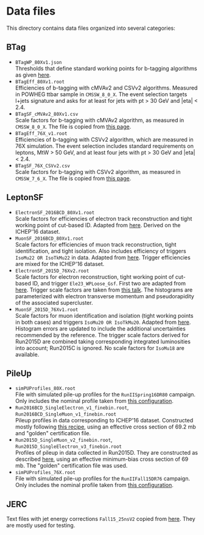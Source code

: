 # Data files

This directory contains data files organized into several categories:


## BTag

 * `BTagWP_80Xv1.json` <br />
   Thresholds that define standard working points for b-tagging algorithms as given [here](https://twiki.cern.ch/twiki/bin/view/CMS/BtagRecommendation80X?rev=18).
 * `BTagEff_80Xv1.root` <br />
   Efficiencies of b-tagging with cMVAv2 and CSVv2 algorithms. Measured in POWHEG ttbar sample in `CMSSW_8_0_X`. The event selection targets l+jets signature and asks for at least for jets with pt > 30 GeV and |eta| < 2.4.
 * `BTagSF_cMVAv2_80Xv1.csv` <br />
   Scale factors for b-tagging with cMVAv2 algorithm, as measured in `CMSSW_8_0_X`. The file is copied from [this page](https://twiki.cern.ch/twiki/bin/view/CMS/BtagRecommendation80X?rev=18#Supported_Algorithms_and_Operati).
 * `BTagEff_76X_v1.root` <br />
   Efficiencies of b-tagging with CSVv2 algorithm, which are measured in 76X simulation. The event selection includes standard requirements on leptons, MtW > 50 GeV, and at least four jets with pt > 30 GeV and |eta| < 2.4.
 * `BTagSF_76X_CSVv2.csv` <br />
   Scale factors for b-tagging with CSVv2 algorithm, as measured in `CMSSW_7_6_X`. The file is copied from [this page](https://twiki.cern.ch/twiki/bin/viewauth/CMS/BtagRecommendation76X?rev=24#Supported_Algorithms_and_Operati).


## LeptonSF

 * `ElectronSF_2016BCD_80Xv1.root` <br />
   Scale factors for efficiencies of electron track reconstruction and tight working point of cut-based ID. Adapted from [here](https://twiki.cern.ch/twiki/bin/view/CMS/EgammaIDRecipesRun2?rev=34#Efficiencies_and_scale_factors). Derived on the ICHEP'16 dataset.
 * `MuonSF_2016BCD_80Xv1.root` <br />
   Scale factors for efficiencies of muon track reconstruction, tight identification, and tight isolation. Also includes efficiency of triggers `IsoMu22 OR IsoTkMu22` in data. Adapted from [here](https://twiki.cern.ch/twiki/bin/view/CMS/MuonWorkInProgressAndPagResults?rev=16). Trigger efficiencies are mixed for the ICHEP'16 dataset.
 * `ElectronSF_2015D_76Xv2.root` <br />
   Scale factors for electron reconstruction, tight working point of cut-based ID, and trigger `Ele23_WPLoose_Gsf`. First two are adapted from [here](https://twiki.cern.ch/twiki/bin/view/CMS/EgammaIDRecipesRun2?rev=16#Electron_efficiencies_and_scale). Trigger scale factors are taken from [this talk](https://indico.cern.ch/event/491510/contributions/2246475/attachments/1310813/1962318/2016.07.18_EGM_Electron-trigger-SF_v2.pdf). The histograms are parameterized with electron transverse momentum and pseudorapidity of the associated supercluster.
 * `MuonSF_2015D_76Xv1.root` <br />
   Scale factors for muon identification and isolation (tight working points in both cases) and triggers `IsoMu20 OR IsoTkMu20`. Adapted from [here](https://twiki.cern.ch/twiki/bin/view/CMS/MuonReferenceEffsRun2?rev=9#Results_for_CMSSW_7_6_X_dataset). Histogram errors are updated to include the additional uncertainties recommended by the reference. The trigger scale factors derived for Run2015D are combined taking corresponding integrated luminosities into account; Run2015C is ignored. No scale factors for `IsoMu18` are available.


## PileUp

 * `simPUProfiles_80X.root` <br />
   File with simulated pile-up profiles for the `RunIISpring16DR80` campaign. Only includes the nominal profile taken from [this configuration](https://github.com/cms-sw/cmssw/blob/CMSSW_8_0_8/SimGeneral/MixingModule/python/mix_2016_25ns_SpringMC_PUScenarioV1_PoissonOOTPU_cfi.py).
 * `Run2016BCD_SingleElectron_v1_finebin.root`, `Run2016BCD_SingleMuon_v1_finebin.root` <br />
   Pileup profiles in data corresponding to ICHEP'16 dataset. Constructed mostly following [this recipe](https://twiki.cern.ch/twiki/bin/viewauth/CMS/PileupJSONFileforData?rev=26#Pileup_JSON_Files_For_Run_II), using an effective cross section of 69.2 mb and "golden" certification file.
 * `Run2015D_SingleMuon_v2_finebin.root`, `Run2015D_SingleElectron_v3_finebin.root` <br />
   Profiles of pileup in data collected in Run2015D. They are constructed as described [here](https://twiki.cern.ch/twiki/bin/viewauth/CMS/PileupJSONFileforData?rev=22#2015_Pileup_JSON_Files), using an effective minimum-bias cross section of 69 mb. The "golden" certification file was used.
 * `simPUProfiles_76X.root` <br />
   File with simulated pile-up profiles for the `RunIIFall15DR76` campaign. Only includes the nominal profile taken from [this configuration](https://github.com/cms-sw/cmssw/blob/CMSSW_7_6_4/SimGeneral/MixingModule/python/mix_2015_25ns_FallMC_matchData_PoissonOOTPU_cfi.py).


## JERC

Text files with jet energy corrections `Fall15_25nsV2` copied from [here](https://twiki.cern.ch/twiki/bin/viewauth/CMS/JECDataMC?rev=112#Jet_Energy_Corrections_in_Run2).
They are mostly used for testing.
